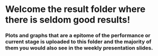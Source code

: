 # Welcome the result folder where there is seldom good results!

### Plots and graphs that are a epitome of the performance or current stage is uploaded to this folder and the majority of them you would also see in the weekly presentation slides.

